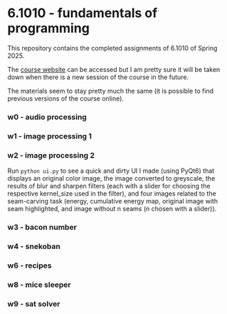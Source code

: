 # 6.1010 - fundamentals of programming
This repository contains the completed assignments of 6.1010 of Spring 2025. 

The [course website](https://py.mit.edu/spring25) can be accessed but I am pretty sure it will be taken down when there is a new session of the course in the future.

The materials seem to stay pretty much the same (it is possible to find previous versions of the course online).

### w0 - audio processing

### w1 - image processing 1

### w2 - image processing 2
Run `python ui.py` to see a quick and dirty UI I made (using PyQt6) that displays an original color image, the image converted to greyscale, the results of blur and sharpen filters (each with a slider for choosing the respective kernel_size used in the filter), and four images related to the seam-carving task (energy, cumulative energy map, original image with seam highlighted, and image without n seams (n chosen with a slider)).

### w3 - bacon number

### w4 - snekoban

### w6 - recipes

### w8 - mice sleeper

### w9 - sat solver

